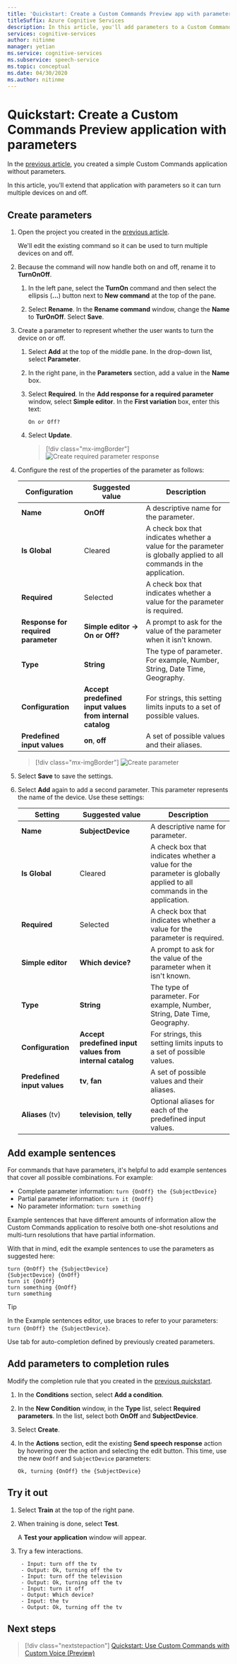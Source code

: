 ```yaml
---
title: 'Quickstart: Create a Custom Commands Preview app with parameters - Speech service'
titleSuffix: Azure Cognitive Services
description: In this article, you'll add parameters to a Custom Commands application so it can turn multiple devices on and off.
services: cognitive-services
author: nitinme
manager: yetian
ms.service: cognitive-services
ms.subservice: speech-service
ms.topic: conceptual
ms.date: 04/30/2020
ms.author: nitinme
---
```


# Quickstart: Create a Custom Commands Preview application with parameters

In the [previous article](./quickstart-custom-speech-commands-create-new.md), you created a simple Custom Commands application without parameters.

In this article, you'll extend that application with parameters so it can turn multiple devices on and off.

## Create parameters

1. Open the project you created in the [previous article](./quickstart-custom-speech-commands-create-new.md).

   We'll edit the existing command so it can be used to turn multiple devices on and off.
1. Because the command will now handle both on and off, rename it to **TurnOnOff**.
   1. In the left pane, select the **TurnOn** command and then select the ellipsis (**...**) button next to **New command** at the top of the pane.
   
   1. Select **Rename**. In the **Rename command** window, change the **Name** to **TurOnOff**. Select **Save**.

1. Create a parameter to represent whether the user wants to turn the device on or off.
   1. Select **Add** at the top of the middle pane. In the drop-down list, select **Parameter**.
   1. In the right pane, in the **Parameters** section, add a value in the **Name** box.
   1. Select **Required**. In the **Add response for a required parameter** window, select **Simple editor**. In the **First variation** box, enter this text:
        ```
        On or Off?
        ```
   1. Select **Update**.

       > [!div class="mx-imgBorder"]
       > ![Create required parameter response](media/custom-speech-commands/add-required-on-off-parameter-response.png)
   
1. Configure the rest of the properties of the parameter as follows:
       

    | Configuration      | Suggested value     | Description                                                      |
    | ------------------ | ----------------| ---------------------------------------------------------------------|
    | **Name**               | **OnOff**           | A descriptive name for the parameter.                                                                  |
    | **Is Global**          | Cleared       | A check box that indicates whether a value for the parameter is globally applied to all commands in the application.|
    | **Required**           | Selected         | A check box that indicates whether a value for the parameter is required.  |
    | **Response for required parameter**      |**Simple editor -> On or Off?**      | A prompt to ask for the value of the parameter when it isn't known. |
    | **Type**               | **String**          | The type of parameter. For example, Number, String, Date Time, Geography.   |
    | **Configuration**      | **Accept predefined input values from internal catalog** | For strings, this setting limits inputs to a set of possible values. |
    | **Predefined input values**     | **on**, **off**             | A set of possible values and their aliases.         |
       


    > [!div class="mx-imgBorder"]
    > ![Create parameter](media/custom-speech-commands/create-on-off-parameter.png)

1. Select **Save** to save the settings.

 1. Select **Add** again to add a second parameter. This parameter represents the name of the device. Use these settings:
   

       | Setting            | Suggested value       | Description                                                                                               |
       | ------------------ | --------------------- | --------------------------------------------------------------------------------------------------------- |
       | **Name**               | **SubjectDevice**         | A descriptive name for parameter.                                                                     |
       | **Is Global**          | Cleared             | A check box  that indicates whether a value for the parameter is globally applied to all commands in the application. |
       | **Required**           | Selected               | A check box that indicates whether a value for the parameter is required.          |
       | **Simple editor**      | **Which device?**    | A prompt to ask for the value of the parameter when it isn't known.                                       |
       | **Type**               | **String**                | The type of parameter. For example, Number, String, Date Time, Geography.                                                |
       | **Configuration**      | **Accept predefined input values from internal catalog** | For strings, this setting limits inputs to a set of possible values.       |
       | **Predefined input values** | **tv**, **fan**               | A set of possible values and their aliases.                               |
       | **Aliases** (tv)      | **television**, **telly**     | Optional aliases for each of the predefined input values.                                 |

## Add example sentences

For commands that have parameters, it's helpful to add example sentences that cover all possible combinations. For example:

- Complete parameter information: `turn {OnOff} the {SubjectDevice}`
- Partial parameter information: `turn it {OnOff}`
- No parameter information: `turn something`

Example sentences that have different amounts of information allow the Custom Commands application to resolve both one-shot resolutions and multi-turn resolutions that have partial information.

With that in mind, edit the example sentences to use the parameters as suggested here:

```
turn {OnOff} the {SubjectDevice}
{SubjectDevice} {OnOff}
turn it {OnOff}
turn something {OnOff}
turn something
```
> [!TIP]
> In the Example sentences editor, use braces to refer to your parameters: `turn {OnOff} the {SubjectDevice}`.
>
> Use tab for auto-completion defined by previously created parameters.

## Add parameters to completion rules

Modify the completion rule that you created in the [previous quickstart](./quickstart-custom-speech-commands-create-new.md).

1. In the **Conditions** section, select **Add a condition**.
1. In the **New Condition** window, in the **Type** list, select **Required parameters**. In the list, select both **OnOff** and **SubjectDevice**.
1. Select **Create**.
1. In the **Actions** section, edit the existing **Send speech response** action by hovering over the action and selecting the edit button. This time, use the new `OnOff` and `SubjectDevice` parameters:

    ```
    Ok, turning {OnOff} the {SubjectDevice}
    ```

## Try it out
1. Select **Train** at the top of the right pane.

1. When training is done, select **Test**.
    
    A **Test your application** window will appear.

1. Try a few interactions.

        - Input: turn off the tv
        - Output: Ok, turning off the tv        
        - Input: turn off the television
        - Output: Ok, turning off the tv
        - Input: turn it off
        - Output: Which device?
        - Input: the tv
        - Output: Ok, turning off the tv

## Next steps
> [!div class="nextstepaction"]
> [Quickstart: Use Custom Commands with Custom Voice (Preview)](./quickstart-custom-speech-commands-select-custom-voice.md)
